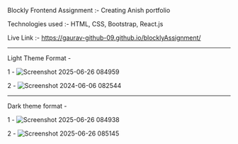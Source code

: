 Blockly Frontend Assignment :- Creating Anish portfolio

Technologies used :- HTML, CSS, Bootstrap, React.js

Live Link :- https://gaurav-github-09.github.io/blocklyAssignment/  

--------------------------------------------------------------------

Light Theme Format - 

1 - ![Screenshot 2025-06-26 084959](https://github.com/user-attachments/assets/cdf3f7ed-867c-47cc-8095-fb278127869b)

2 - ![Screenshot 2024-06-06 082544](https://github.com/user-attachments/assets/9d1aadbd-825c-4534-8e61-0bb0742642f8)

----------------------------------------------------------------------

Dark theme format -

1 - ![Screenshot 2025-06-26 084938](https://github.com/user-attachments/assets/f96b6191-0d90-474a-88b8-6aba88ce8e13)


2 - ![Screenshot 2025-06-26 085145](https://github.com/user-attachments/assets/c5559055-90d2-43a4-aa99-0138c5e5241a)


